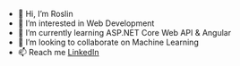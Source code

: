 - 👋 Hi, I’m Roslin
- 👀 I’m interested in Web Development
- 🌱 I’m currently learning ASP.NET Core Web API & Angular
- 💞️ I’m looking to collaborate on Machine Learning
- 📫 Reach me [LinkedIn](https://www.linkedin.com/in/roslinmahmud/)

<!---
roslin-bs23/roslin-bs23 is a ✨ special ✨ repository because its `README.md` (this file) appears on your GitHub profile.
You can click the Preview link to take a look at your changes.
--->
